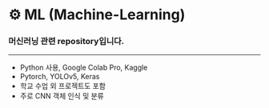 # ⚙ ML (Machine-Learning)
### 머신러닝 관련 repository입니다.
---
* Python 사용, Google Colab Pro, Kaggle
* Pytorch, YOLOv5, Keras
* 학교 수업 외 프로젝트도 포함
* 주로 CNN 객체 인식 및 분류 
